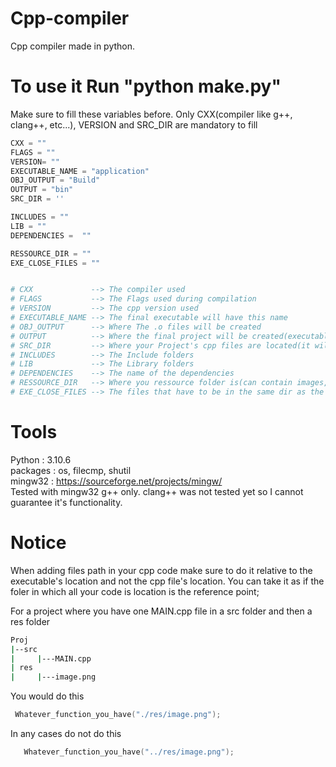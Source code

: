 # Cpp-compiler
Cpp compiler made in python.


# To use it Run "python make.py"

Make sure to fill these variables before. Only CXX(compiler like g++, clang++, etc...), VERSION and SRC_DIR are mandatory to fill

``` python
CXX = ""
FLAGS = ""
VERSION= ""
EXECUTABLE_NAME = "application"
OBJ_OUTPUT = "Build"
OUTPUT = "bin"
SRC_DIR = ''

INCLUDES = ""
LIB = ""
DEPENDENCIES =  ""

RESSOURCE_DIR = ""
EXE_CLOSE_FILES = ""


# CXX             --> The compiler used
# FLAGS           --> The Flags used during compilation
# VERSION         --> The cpp version used
# EXECUTABLE_NAME --> The final executable will have this name
# OBJ_OUTPUT      --> Where The .o files will be created
# OUTPUT          --> Where the final project will be created(executable + ressources + close files(.dll, .a, etc...))
# SRC_DIR         --> Where your Project's cpp files are located(it will also look in subdirectories)
# INCLUDES        --> The Include folders
# LIB             --> The Library folders
# DEPENDENCIES    --> The name of the dependencies
# RESSOURCE_DIR   --> Where you ressource folder is(can contain images, fonts, etc...)
# EXE_CLOSE_FILES --> The files that have to be in the same dir as the executable like .dll files or others

```


# Tools

Python : 3.10.6                                                                                                                          
packages : os, filecmp, shutil                                                                       
mingw32 : https://sourceforge.net/projects/mingw/                                                                                              
Tested with mingw32 g++ only. clang++ was not tested yet so I cannot guarantee it's functionality. 


# Notice

When adding files path in your cpp code make sure to do it relative to the executable's location and not the cpp file's location. You can take it as if the foler in which all your code is location is the reference point;

For a project where you have one  MAIN.cpp file in a src folder and then a res folder

``` bash
Proj
|--src 
|     |---MAIN.cpp
| res 
|     |---image.png

```

  You would do this
  
 ``` cpp
  Whatever_function_you_have("./res/image.png");
 ```
 
  In any cases do not do this
  
 ``` cpp
    Whatever_function_you_have("../res/image.png");
 ```

